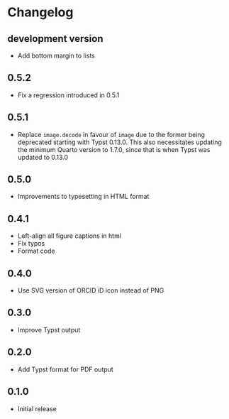# Changelog

## development version

- Add bottom margin to lists

## 0.5.2

- Fix a regression introduced in 0.5.1

## 0.5.1

- Replace `image.decode` in favour of `image` due to the former being deprecated starting with Typst 0.13.0. This also necessitates updating the minimum Quarto version to 1.7.0, since that is when Typst was updated to 0.13.0

## 0.5.0

- Improvements to typesetting in HTML format

## 0.4.1

- Left-align all figure captions in html
- Fix typos
- Format code

## 0.4.0

- Use SVG version of ORCID iD icon instead of PNG

## 0.3.0

- Improve Typst output

## 0.2.0

- Add Typst format for PDF output

## 0.1.0

- Initial release
